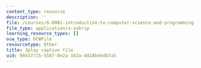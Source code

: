 ```yaml
---
content_type: resource
description: ''
file: /courses/6-0001-introduction-to-computer-science-and-programming-in-python-fall-2016/9043771555870e2a162ad418b4edb7a5_Y6J8I056Ffw.srt
file_type: application/x-subrip
learning_resource_types: []
ocw_type: OCWFile
resourcetype: Other
title: 3play caption file
uid: 90437715-5587-0e2a-162a-d418b4edb7a5
---
```


